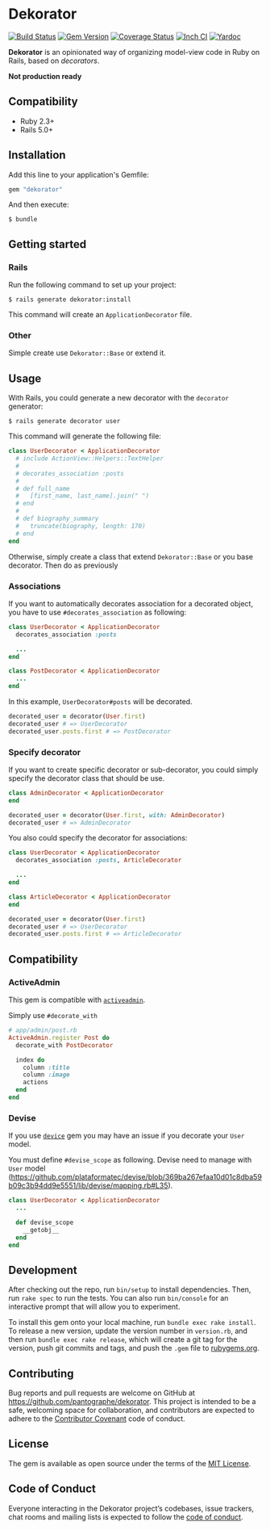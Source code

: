 # Dekorator

[![Build Status](https://travis-ci.org/pantographe/dekorator.svg?branch=master)](https://travis-ci.org/pantographe/dekorator)
[![Gem Version](https://badge.fury.io/rb/dekorator.svg)](https://rubygems.org/gems/dekorator)
[![Coverage Status](https://coveralls.io/repos/github/pantographe/dekorator/badge.svg)](https://coveralls.io/github/pantographe/dekorator)
[![Inch CI](https://inch-ci.org/github/pantographe/dekorator.svg?branch=master)](https://inch-ci.org/github/pantographe/dekorator)
[![Yardoc](https://img.shields.io/badge/doc-yardoc-blue.svg)](https://www.rubydoc.info/github/pantographe/dekorator/master)

**Dekorator** is an opinionated way of organizing model-view code in Ruby on Rails, based on _decorators_.

**Not production ready**

## Compatibility

* Ruby 2.3+
* Rails 5.0+


## Installation

Add this line to your application's Gemfile:

```ruby
gem "dekorator"
```

And then execute:

    $ bundle


## Getting started

### Rails

Run the following command to set up your project:

    $ rails generate dekorator:install

This command will create an `ApplicationDecorator` file.

### Other

Simple create use `Dekorator::Base` or extend it.


## Usage

With Rails, you could generate a new decorator with the `decorator` generator:

    $ rails generate decorator user

This command will generate the following file:

```ruby
class UserDecorator < ApplicationDecorator
  # include ActionView::Helpers::TextHelper
  #
  # decorates_association :posts
  #
  # def full_name
  #   [first_name, last_name].join(" ")
  # end
  #
  # def biography_summary
  #   truncate(biography, length: 170)
  # end
end
```

Otherwise, simply create a class that extend `Dekorator::Base` or you base decorator. Then do as previously

### Associations

If you want to automatically decorates association for a decorated object,
you have to use `#decorates_association` as following:

```ruby
class UserDecorator < ApplicationDecorator
  decorates_association :posts

  ...
end

class PostDecorator < ApplicationDecorator
  ...
end
```

In this example, `UserDecorator#posts` will be decorated.

```ruby
decorated_user = decorator(User.first)
decorated_user # => UserDecorator
decorated_user.posts.first # => PostDecorator
```

### Specify decorator

If you want to create specific decorator or sub-decorator, you could simply 
specify the decorator class that should be use.

```ruby
class AdminDecorator < ApplicationDecorator
end

decorated_user = decorator(User.first, with: AdminDecorator)
decorated_user # => AdminDecorator
```

You also could specify the decorator for associations:

```ruby
class UserDecorator < ApplicationDecorator
  decorates_association :posts, ArticleDecorator

  ...
end

class ArticleDecorator < ApplicationDecorator
end

decorated_user = decorator(User.first)
decorated_user # => UserDecorator
decorated_user.posts.first # => ArticleDecorator
```

## Compatibility

### ActiveAdmin

This gem is compatible with [`activeadmin`][activeadmin].

Simply use `#decorate_with`

```ruby
# app/admin/post.rb
ActiveAdmin.register Post do
  decorate_with PostDecorator

  index do
    column :title
    column :image
    actions
  end
end
```

### Devise

If you use [`device`][devise] gem you may have an issue if you decorate your
`User` model.

You must define `#devise_scope` as following. Devise need to manage with
`User` model (https://github.com/plataformatec/devise/blob/369ba267efaa10d01c8dba59b09c3b94dd9e5551/lib/devise/mapping.rb#L35).

```ruby
class UserDecorator < ApplicationDecorator
  ...

  def devise_scope
    __getobj__
  end
end
```


## Development

After checking out the repo, run `bin/setup` to install dependencies. Then, run `rake spec` to run the tests. You can also run `bin/console` for an interactive prompt that will allow you to experiment.

To install this gem onto your local machine, run `bundle exec rake install`. To release a new version, update the version number in `version.rb`, and then run `bundle exec rake release`, which will create a git tag for the version, push git commits and tags, and push the `.gem` file to [rubygems.org](https://rubygems.org).

## Contributing

Bug reports and pull requests are welcome on GitHub at https://github.com/pantographe/dekorator. This project is intended to be a safe, welcoming space for collaboration, and contributors are expected to adhere to the [Contributor Covenant](http://contributor-covenant.org) code of conduct.

## License

The gem is available as open source under the terms of the [MIT License](https://opensource.org/licenses/MIT).

## Code of Conduct

Everyone interacting in the Dekorator project’s codebases, issue trackers, chat rooms and mailing lists is expected to follow the [code of conduct](https://github.com/pantographe/dekorator/blob/master/CODE_OF_CONDUCT.md).

[activeadmin]: https://activeadmin.info/11-decorators.html
[devise]: https://github.com/plataformatec/devise/

